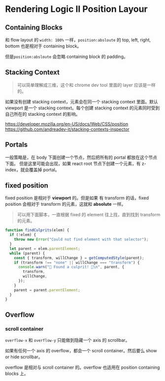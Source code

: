 # Rendering Logic II Position Layour

## Containing Blocks

和 flow layout 的 `width: 100%` 一样，`position:absloute` 的 top, left, right, bottom 也是相对于 containing block。

但是`position:absloute` 会忽略 containing block 的 padding。

## Stacking Context

> 可以简单理解成三维，这个和 chrome dev tool 里面的 layer 应该是一样的。

如果没有创建 stacking context，元素会在同一个 stacking context 里面。默认 viewport 是一个 stacking context。每个创建 stacking context 的元素同时受到自己所在的 stacking context 的影响。

https://developer.mozilla.org/en-US/docs/Web/CSS/position
https://github.com/andreadev-it/stacking-contexts-inspector

## Portals

一般策略是，在 body 下面创建一个节点，然后把所有的 portal 都放在这个节点下面。 但是这里可能会出现，如果 react root 节点下创建一个元素，有 z-index，就会覆盖掉 portal。

## fixed position

fixed position 是相对于 **viewport** 的。但是如果 有 transform 的话，fixed position 会相对于 transform 的元素，这就和 **absolute** 一样。

> 可以用下面脚本，一直根据 fixed 的 element 往上找，直到找到 transform 的元素。

```js
function findCulprits(elem) {
  if (!elem) {
    throw new Error("Could not find element with that selector");
  }
  let parent = elem.parentElement;
  while (parent) {
    const { transform, willChange } = getComputedStyle(parent);
    if (transform !== "none" || willChange === "transform") {
      console.warn("🚨 Found a culprit! 🚨\n", parent, {
        transform,
        willChange,
      });
    }
    parent = parent.parentElement;
  }
}
```

## Overflow

### scroll container

`overflow-x` 和 `overflow-y` 只能做到隐藏一个 axis 的 scrollbar。

如果有任何一个 axis 的 overflow，都会一个 scroll container。然后要么 show or hide scrollbar。

overflow 是相对与 scroll container 的。overflow 也适用在 position containing blocks 上。
